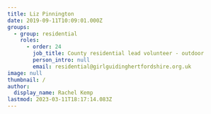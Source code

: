```yaml
---
title: Liz Pinnington
date: 2019-09-11T10:09:01.000Z
groups:
  - group: residential
    roles:
      - order: 24
        job_title: County residential lead volunteer - outdoor
        person_intro: null
        email: residential@girlguidinghertfordshire.org.uk
image: null
thumbnail: /
author:
  display_name: Rachel Kemp
lastmod: 2023-03-11T18:17:14.083Z
---
```

